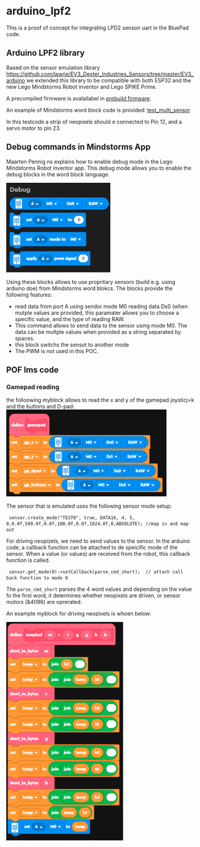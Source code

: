 # arduino_lpf2

This is a proof of concept for integrating LPD2 sensoir uart in the BluePad code.

## Arduino LPF2 library

Based on the sensor emulation library https://github.com/lawrie/EV3_Dexter_Industries_Sensors/tree/master/EV3_arduino we extended this library to be compatible with both ESP32 and the new Lego Mindstorms Robot inventor and Lego SPIKE Prime.

A precompiled firmware is avalailabel in [prebuild firmware](https://github.com/ste7anste7an/arduino_lpf2/tree/main/LMS_ESP32_firmware/firmware).

An example of Mindstorms word block code is provided: [test_multi_sensor](https://github.com/ste7anste7an/arduino_lpf2/blob/main/Mindstorms_code/test_multi_sensor.lms) 

In this testcode a strip of neopixels should e connected to Pin 12, and a servo motor to pin 23.

## Debug commands in Mindstorms App

Maarten Pennig ns explains how to enable debug mode in the Lego Mindstorms Robot inventor app. This debug mode allows you to enable the debug blocks in the word block language.

![debug word blocks](./images/debug_word_blocks.png?raw=true "Debug Word Blocks")

Using these blocks allows to use propritary sensors (build e.g. using arduino doe) from Mindstorms word blokcs.
The blocks provide the following features:
- read data from port A using sendor mode M0 reading data Ds0 (when mutple values are provided, this paramater allows you to choose a specific value, and the type of reading RAW.
- This command allows to send data to the sensor using mode M0. The data can be multple values when provided as a string separated by spaces.
- this block switchs the sensot to another mode
- The PWM is not used in this POC.

## POF lms code

### Gamepad reading

the folloowing myblock allows to read the x and y of the gamepad joysticj=k and the buttons and D-pad:
![debug word blocks](./images/gamepad_myblock.png?raw=true "Gamepad Blocks")

The sensor that is emulated uses the following sensor mode setup:

```
 sensor.create_mode("TEST0", true, DATA16, 4, 5, 0,0.0f,500.0f,0.0f,100.0f,0.0f,1024.0f,0,ABSOLUTE); //map in and map out
```


For driving neopizels, we need to send values to the sensor. In the arduino code, a callback function can be attached to de speicific mode of the sensor. When a value (or values) are received from the robot, this callback function is called.

```
 sensor.get_mode(0)->setCallback(parse_cmd_short);  // attach call back function to mode 0
```

The `parse_cmd_short` parses the 4 word values and depending on the value fo the first word, it determines whether neopixels are driven, or sensor motors (&4096)  are oprerated.

An example myblock for driving neopixels is whoen below:

![debug word blocks](./images/neopixel_myblock.png?raw=true "Gamepad Blocks")

